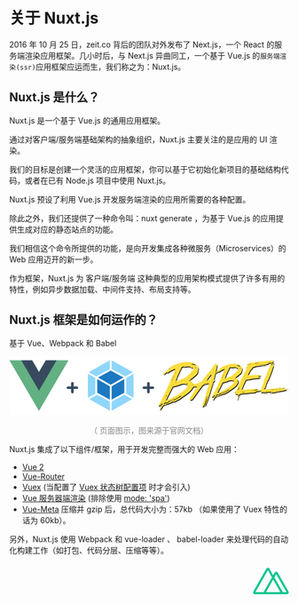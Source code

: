 # 关于 Nuxt.js
2016 年 10 月 25 日，zeit.co 背后的团队对外发布了 Next.js，一个 React 的服务端渲染应用框架。几小时后，与 Next.js 异曲同工，一个基于 Vue.js 的`服务端渲染(ssr)`应用框架应运而生，我们称之为：Nuxt.js。

## Nuxt.js 是什么？
Nuxt.js 是一个基于 Vue.js 的通用应用框架。

通过对客户端/服务端基础架构的抽象组织，Nuxt.js 主要关注的是应用的 UI 渲染。

我们的目标是创建一个灵活的应用框架，你可以基于它初始化新项目的基础结构代码，或者在已有 Node.js 项目中使用 Nuxt.js。

Nuxt.js 预设了利用 Vue.js 开发服务端渲染的应用所需要的各种配置。

除此之外，我们还提供了一种命令叫：nuxt generate ，为基于 Vue.js 的应用提供生成对应的静态站点的功能。

我们相信这个命令所提供的功能，是向开发集成各种微服务（Microservices）的 Web 应用迈开的新一步。

作为框架，Nuxt.js 为 客户端/服务端 这种典型的应用架构模式提供了许多有用的特性，例如异步数据加载、中间件支持、布局支持等。

## Nuxt.js 框架是如何运作的？
基于 Vue、Webpack 和 Babel
<div style="text-align:center">
  <img src="./assets/avEUftE.png" />
  <p style="text-align:center; color: #888;">（ 页面图示，图来源于官网文档）</p>
</div>
Nuxt.js 集成了以下组件/框架，用于开发完整而强大的 Web 应用：

- [Vue 2](https://vuejs.org/)
- [Vue-Router](https://router.vuejs.org)
- [Vuex](https://vuex.vuejs.org/) (当配置了 [Vuex 状态树配置项](https://www.nuxtjs.cn/guide/vuex-store) 时才会引入)
- [Vue 服务器端渲染](https://ssr.vuejs.org/) (排除使用 [mode: 'spa'](https://www.nuxtjs.cn/api/configuration-mode))
- [Vue-Meta](https://github.com/nuxt/vue-meta)
压缩并 gzip 后，总代码大小为：57kb （如果使用了 Vuex 特性的话为 60kb）。

另外，Nuxt.js 使用 Webpack 和 vue-loader 、 babel-loader 来处理代码的自动化构建工作（如打包、代码分层、压缩等等）。

<div style="text-align:right">
    <svg t="1639728372376" class="icon" viewBox="0 0 1024 1024" version="1.1" xmlns="http://www.w3.org/2000/svg" p-id="2079" width="64" height="64"><path d="M841.568 864.928l0.992-1.92c0.8-1.408 1.568-3.072 2.208-4.768l0.064-0.224 0.096-0.224a48.544 48.544 0 0 0 2.24-26.208l0.032 0.288 0.032 0.288a76.768 76.768 0 0 0-10.208-26.912l0.192 0.32 0.224 0.352-226.848-399.072-34.656-60.576-261.152 459.648a77.44 77.44 0 0 0-8.64 25.312l-0.064 0.448-0.032 0.48a53.632 53.632 0 0 0 3.552 30.752l-0.128-0.352-0.128-0.352c0.704 1.696 1.408 3.136 2.208 4.512l-0.096-0.16-0.096-0.16c6.816 11.744 21.344 25.696 53.344 25.696h422.304c6.688 0 39.456-1.376 54.624-27.168z m-265.696-397.472l207.328 364.704H368.64z m437.28 338.528l-299.36-527.36c-3.072-5.536-20.352-33.568-50.432-33.568-13.536 0-32.928 5.76-48.736 33.504l-38.688 67.84 34.432 60.576 53.344-94.368 296.16 519.68h-112.64a50.496 50.496 0 0 1-2.56 26.272l0.128-0.352 0.128-0.352c-0.736 2.08-1.568 3.84-2.528 5.536l0.096-0.16 0.096-0.16-0.992 1.92c-15.136 25.824-47.872 27.168-54.272 27.168h176.16c6.496 0 39.136-1.376 54.272-27.168 6.688-11.744 11.52-31.456-4.576-58.976zM311.648 866.432a35.2 35.2 0 0 1-1.824-3.648l-0.096-0.288-0.096-0.256a51.712 51.712 0 0 1-3.52-30.688l-0.064 0.32-0.032 0.288H64.064L423.712 199.328l118.048 207.52 34.208-60.576-102.912-181.28c-2.848-5.216-20.256-33.152-50.208-33.152-13.536 0-32.928 5.856-48.736 33.568L9.824 805.92c-3.072 5.536-18.144 34.656-3.2 60.448 6.816 11.744 21.344 25.696 53.344 25.696h305.12c-31.776 0-46.496-13.728-53.344-25.696z" fill="#00C58E" p-id="2080"></path></svg>
</div>